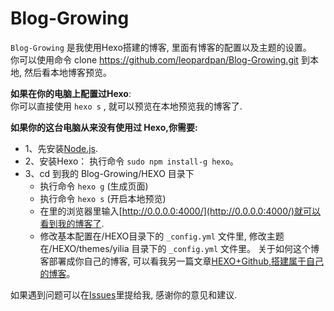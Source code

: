 # Blog-Growing

`Blog-Growing` 是我使用Hexo搭建的博客, 里面有博客的配置以及主题的设置。    
你可以使用命令 clone https://github.com/leopardpan/Blog-Growing.git 到本地, 然后看本地博客预览。

**如果在你的电脑上配置过Hexo**:       
你可以直接使用 `hexo s` , 就可以预览在本地预览我的博客了.

**如果你的这台电脑从来没有使用过 Hexo,你需要:**      
* 1、先安装[Node.js](https://nodejs.org/en/).
* 2、安装Hexo： 执行命令 `sudo npm install-g hexo`。
* 3、cd 到我的 Blog-Growing/HEXO 目录下
	* 执行命令 `hexo g` (生成页面) 
	* 执行命令 `hexo s` (开启本地预览)
	* 在里的浏览器里输入[http://0.0.0.0:4000/](http://0.0.0.0:4000/)就可以看到我的博客了.
	* 修改基本配置在/HEXO目录下的 `_config.yml` 文件里, 修改主题在/HEXO/themes/yilia 目录下的 `_config.yml` 文件里。
关于如何这个博客部署成你自己的博客, 可以看我另一篇文章[HEXO+Github,搭建属于自己的博客](http://www.jianshu.com/p/465830080ea9)。

如果遇到问题可以在[Issues](https://github.com/leopardpan/Blog-Growing/issues)里提给我, 感谢你的意见和建议.

